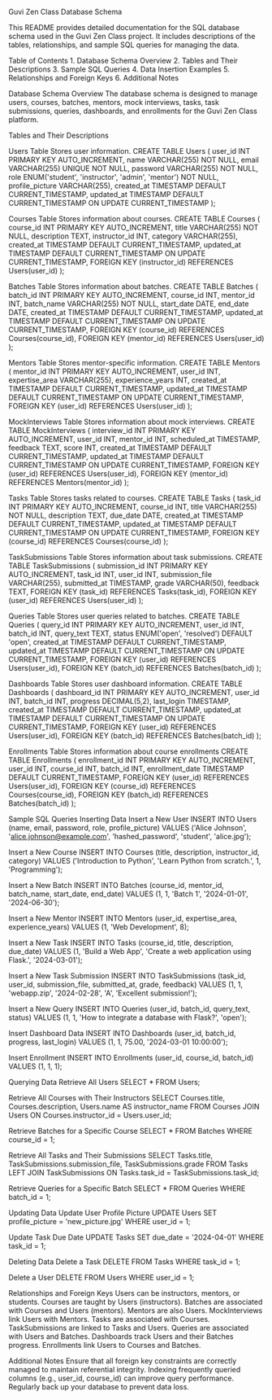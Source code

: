 Guvi Zen Class Database Schema

This README provides detailed documentation for the SQL database schema used in the Guvi Zen Class project. It includes descriptions of the tables, relationships, and sample SQL queries for managing the data.

Table of Contents
    1. Database Schema Overview
    2. Tables and Their Descriptions
    3. Sample SQL Queries
    4. Data Insertion Examples
    5. Relationships and Foreign Keys
    6. Additional Notes

Database Schema Overview
The database schema is designed to manage users, courses, batches, mentors, mock interviews, tasks, task submissions, queries, dashboards, and enrollments for the Guvi Zen Class platform.

Tables and Their Descriptions

Users Table
Stores user information.
CREATE TABLE Users (
    user_id INT PRIMARY KEY AUTO_INCREMENT,
    name VARCHAR(255) NOT NULL,
    email VARCHAR(255) UNIQUE NOT NULL,
    password VARCHAR(255) NOT NULL,
    role ENUM('student', 'instructor', 'admin', 'mentor') NOT NULL,
    profile_picture VARCHAR(255),
    created_at TIMESTAMP DEFAULT CURRENT_TIMESTAMP,
    updated_at TIMESTAMP DEFAULT CURRENT_TIMESTAMP ON UPDATE CURRENT_TIMESTAMP
);

Courses Table
Stores information about courses.
CREATE TABLE Courses (
    course_id INT PRIMARY KEY AUTO_INCREMENT,
    title VARCHAR(255) NOT NULL,
    description TEXT,
    instructor_id INT,
    category VARCHAR(255),
    created_at TIMESTAMP DEFAULT CURRENT_TIMESTAMP,
    updated_at TIMESTAMP DEFAULT CURRENT_TIMESTAMP ON UPDATE CURRENT_TIMESTAMP,
    FOREIGN KEY (instructor_id) REFERENCES Users(user_id)
);

Batches Table
Stores information about batches.
CREATE TABLE Batches (
    batch_id INT PRIMARY KEY AUTO_INCREMENT,
    course_id INT,
    mentor_id INT,
    batch_name VARCHAR(255) NOT NULL,
    start_date DATE,
    end_date DATE,
    created_at TIMESTAMP DEFAULT CURRENT_TIMESTAMP,
    updated_at TIMESTAMP DEFAULT CURRENT_TIMESTAMP ON UPDATE CURRENT_TIMESTAMP,
    FOREIGN KEY (course_id) REFERENCES Courses(course_id),
    FOREIGN KEY (mentor_id) REFERENCES Users(user_id)
);

Mentors Table
Stores mentor-specific information.
CREATE TABLE Mentors (
    mentor_id INT PRIMARY KEY AUTO_INCREMENT,
    user_id INT,
    expertise_area VARCHAR(255),
    experience_years INT,
    created_at TIMESTAMP DEFAULT CURRENT_TIMESTAMP,
    updated_at TIMESTAMP DEFAULT CURRENT_TIMESTAMP ON UPDATE CURRENT_TIMESTAMP,
    FOREIGN KEY (user_id) REFERENCES Users(user_id)
);

MockInterviews Table
Stores information about mock interviews.
CREATE TABLE MockInterviews (
    interview_id INT PRIMARY KEY AUTO_INCREMENT,
    user_id INT,
    mentor_id INT,
    scheduled_at TIMESTAMP,
    feedback TEXT,
    score INT,
    created_at TIMESTAMP DEFAULT CURRENT_TIMESTAMP,
    updated_at TIMESTAMP DEFAULT CURRENT_TIMESTAMP ON UPDATE CURRENT_TIMESTAMP,
    FOREIGN KEY (user_id) REFERENCES Users(user_id),
    FOREIGN KEY (mentor_id) REFERENCES Mentors(mentor_id)
);

Tasks Table
Stores tasks related to courses.
CREATE TABLE Tasks (
    task_id INT PRIMARY KEY AUTO_INCREMENT,
    course_id INT,
    title VARCHAR(255) NOT NULL,
    description TEXT,
    due_date DATE,
    created_at TIMESTAMP DEFAULT CURRENT_TIMESTAMP,
    updated_at TIMESTAMP DEFAULT CURRENT_TIMESTAMP ON UPDATE CURRENT_TIMESTAMP,
    FOREIGN KEY (course_id) REFERENCES Courses(course_id)
);

TaskSubmissions Table
Stores information about task submissions.
CREATE TABLE TaskSubmissions (
    submission_id INT PRIMARY KEY AUTO_INCREMENT,
    task_id INT,
    user_id INT,
    submission_file VARCHAR(255),
    submitted_at TIMESTAMP,
    grade VARCHAR(50),
    feedback TEXT,
    FOREIGN KEY (task_id) REFERENCES Tasks(task_id),
    FOREIGN KEY (user_id) REFERENCES Users(user_id)
);

Queries Table
Stores user queries related to batches.
CREATE TABLE Queries (
    query_id INT PRIMARY KEY AUTO_INCREMENT,
    user_id INT,
    batch_id INT,
    query_text TEXT,
    status ENUM('open', 'resolved') DEFAULT 'open',
    created_at TIMESTAMP DEFAULT CURRENT_TIMESTAMP,
    updated_at TIMESTAMP DEFAULT CURRENT_TIMESTAMP ON UPDATE CURRENT_TIMESTAMP,
    FOREIGN KEY (user_id) REFERENCES Users(user_id),
    FOREIGN KEY (batch_id) REFERENCES Batches(batch_id)
);

Dashboards Table
Stores user dashboard information.
CREATE TABLE Dashboards (
    dashboard_id INT PRIMARY KEY AUTO_INCREMENT,
    user_id INT,
    batch_id INT,
    progress DECIMAL(5,2),
    last_login TIMESTAMP,
    created_at TIMESTAMP DEFAULT CURRENT_TIMESTAMP,
    updated_at TIMESTAMP DEFAULT CURRENT_TIMESTAMP ON UPDATE CURRENT_TIMESTAMP,
    FOREIGN KEY (user_id) REFERENCES Users(user_id),
    FOREIGN KEY (batch_id) REFERENCES Batches(batch_id)
);

Enrollments Table
Stores information about course enrollments
CREATE TABLE Enrollments (
    enrollment_id INT PRIMARY KEY AUTO_INCREMENT,
    user_id INT,
    course_id INT,
    batch_id INT,
    enrollment_date TIMESTAMP DEFAULT CURRENT_TIMESTAMP,
    FOREIGN KEY (user_id) REFERENCES Users(user_id),
    FOREIGN KEY (course_id) REFERENCES Courses(course_id),
    FOREIGN KEY (batch_id) REFERENCES Batches(batch_id)
);

Sample SQL Queries
Inserting Data
Insert a New User
INSERT INTO Users (name, email, password, role, profile_picture) VALUES
('Alice Johnson', 'alice.johnson@example.com', 'hashed_password', 'student', 'alice.jpg');

Insert a New Course
INSERT INTO Courses (title, description, instructor_id, category) VALUES
('Introduction to Python', 'Learn Python from scratch.', 1, 'Programming');

Insert a New Batch
INSERT INTO Batches (course_id, mentor_id, batch_name, start_date, end_date) VALUES
(1, 1, 'Batch 1', '2024-01-01', '2024-06-30');

Insert a New Mentor
INSERT INTO Mentors (user_id, expertise_area, experience_years) VALUES
(1, 'Web Development', 8);

Insert a New Task
INSERT INTO Tasks (course_id, title, description, due_date) VALUES
(1, 'Build a Web App', 'Create a web application using Flask.', '2024-03-01');

Insert a New Task Submission
INSERT INTO TaskSubmissions (task_id, user_id, submission_file, submitted_at, grade, feedback) VALUES
(1, 1, 'webapp.zip', '2024-02-28', 'A', 'Excellent submission!');

Insert a New Query
INSERT INTO Queries (user_id, batch_id, query_text, status) VALUES
(1, 1, 'How to integrate a database with Flask?', 'open');

Insert Dashboard Data
INSERT INTO Dashboards (user_id, batch_id, progress, last_login) VALUES
(1, 1, 75.00, '2024-03-01 10:00:00');

Insert Enrollment
INSERT INTO Enrollments (user_id, course_id, batch_id) VALUES
(1, 1, 1);

Querying Data
Retrieve All Users
SELECT * FROM Users;

Retrieve All Courses with Their Instructors
SELECT Courses.title, Courses.description, Users.name AS instructor_name
FROM Courses
JOIN Users ON Courses.instructor_id = Users.user_id;

Retrieve Batches for a Specific Course
SELECT * FROM Batches WHERE course_id = 1;

Retrieve All Tasks and Their Submissions
SELECT Tasks.title, TaskSubmissions.submission_file, TaskSubmissions.grade
FROM Tasks
LEFT JOIN TaskSubmissions ON Tasks.task_id = TaskSubmissions.task_id;

Retrieve Queries for a Specific Batch
SELECT * FROM Queries WHERE batch_id = 1;

Updating Data
Update User Profile Picture
UPDATE Users SET profile_picture = 'new_picture.jpg' WHERE user_id = 1;

Update Task Due Date
UPDATE Tasks SET due_date = '2024-04-01' WHERE task_id = 1;

Deleting Data
Delete a Task
DELETE FROM Tasks WHERE task_id = 1;

Delete a User
DELETE FROM Users WHERE user_id = 1;

Relationships and Foreign Keys
    Users can be instructors, mentors, or students.
    Courses are taught by Users (instructors).
    Batches are associated with Courses and Users (mentors).
    Mentors are also Users.
    MockInterviews link Users with Mentors.
    Tasks are associated with Courses.
    TaskSubmissions are linked to Tasks and Users.
    Queries are associated with Users and Batches.
    Dashboards track Users and their Batches progress.
    Enrollments link Users to Courses and Batches.

Additional Notes
    Ensure that all foreign key constraints are correctly managed to maintain referential integrity.
    Indexing frequently queried columns (e.g., user_id, course_id) can improve query performance.
    Regularly back up your database to prevent data loss.